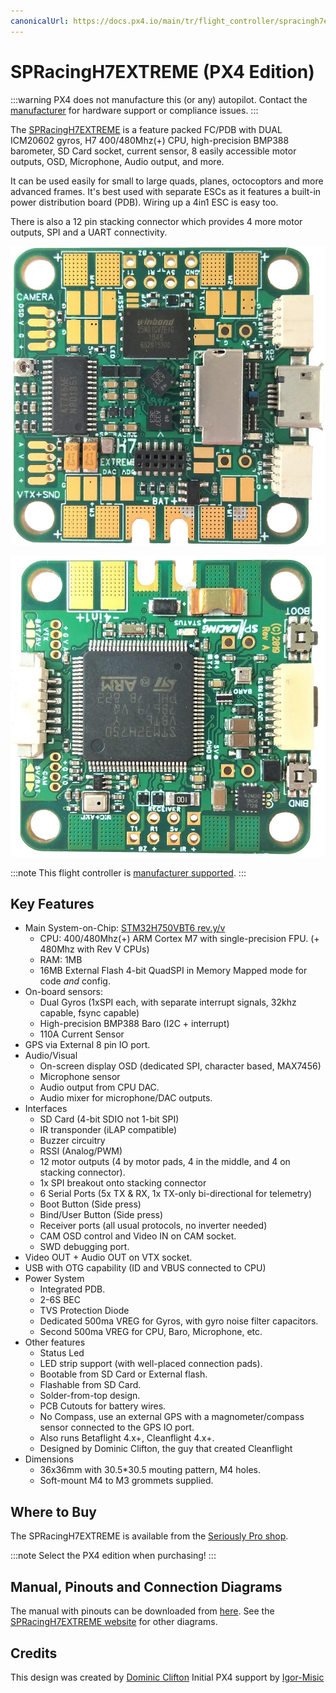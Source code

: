 ```yaml
---
canonicalUrl: https://docs.px4.io/main/tr/flight_controller/spracingh7extreme
---
```


# SPRacingH7EXTREME (PX4 Edition)

:::warning PX4 does not manufacture this (or any) autopilot. Contact the [manufacturer](https://shop.seriouslypro.com) for hardware support or compliance issues. :::

The [SPRacingH7EXTREME](https://shop.seriouslypro.com/sp-racing-h7-extreme) is a feature packed FC/PDB with DUAL ICM20602 gyros, H7 400/480Mhz(+) CPU, high-precision BMP388 barometer, SD Card socket, current sensor, 8 easily accessible motor outputs, OSD, Microphone, Audio output, and more.

It can be used easily for small to large quads, planes, octocoptors and more advanced frames. It's best used with separate ESCs as it features a built-in power distribution board (PDB). Wiring up a 4in1 ESC is easy too.

There is also a 12 pin stacking connector which provides 4 more motor outputs, SPI and a UART connectivity.

![SPRacingH7EXTREME PCB Top](../../assets/flight_controller/spracingh7extreme/spracingh7extreme-top.jpg)

![SPRacingH7EXTREME PCB Bottom](../../assets/flight_controller/spracingh7extreme/spracingh7extreme-bottom.jpg)

:::note
This flight controller is [manufacturer supported](../flight_controller/autopilot_manufacturer_supported.md). :::

## Key Features

* Main System-on-Chip: [STM32H750VBT6 rev.y/v](https://www.st.com/en/microcontrollers-microprocessors/stm32h750vb.html)
  * CPU: 400/480Mhz(+) ARM Cortex M7 with single-precision FPU. (+ 480Mhz with Rev V CPUs)
  * RAM: 1MB
  * 16MB External Flash 4-bit QuadSPI in Memory Mapped mode for code *and* config.
* On-board sensors:
  * Dual Gyros (1xSPI each, with separate interrupt signals, 32khz capable, fsync capable)
  * High-precision BMP388 Baro (I2C + interrupt)
  * 110A Current Sensor
* GPS via External 8 pin IO port.
* Audio/Visual
  * On-screen display OSD (dedicated SPI, character based, MAX7456)
  * Microphone sensor
  * Audio output from CPU DAC.
  * Audio mixer for microphone/DAC outputs.
* Interfaces
  * SD Card (4-bit SDIO not 1-bit SPI)
  * IR transponder (iLAP compatible)
  * Buzzer circuitry
  * RSSI (Analog/PWM)
  * 12 motor outputs (4 by motor pads, 4 in the middle, and 4 on stacking connector).
  * 1x SPI breakout onto stacking connector
  * 6 Serial Ports (5x TX & RX, 1x TX-only bi-directional for telemetry)
  * Boot Button (Side press)
  * Bind/User Button (Side press)
  * Receiver ports (all usual protocols, no inverter needed)
  * CAM OSD control and Video IN on CAM socket.
  * SWD debugging port.
* Video OUT + Audio OUT on VTX socket.
* USB with OTG capability (ID and VBUS connected to CPU)
* Power System
  * Integrated PDB.
  * 2-6S BEC
  * TVS Protection Diode
  * Dedicated 500ma VREG for Gyros, with gyro noise filter capacitors.
  * Second 500ma VREG for CPU, Baro, Microphone, etc.
* Other features
  * Status Led
  * LED strip support (with well-placed connection pads).
  * Bootable from SD Card or External flash.
  * Flashable from SD Card.
  * Solder-from-top design.
  * PCB Cutouts for battery wires.
  * No Compass, use an external GPS with a magnometer/compass sensor connected to the GPS IO port.
  * Also runs Betaflight 4.x+, Cleanflight 4.x+.
  * Designed by Dominic Clifton, the guy that created Cleanflight
* Dimensions
  * 36x36mm with 30.5*30.5 mouting pattern, M4 holes.
  * Soft-mount M4 to M3 grommets supplied.

## Where to Buy

The SPRacingH7EXTREME is available from the [Seriously Pro shop](https://shop.seriouslypro.com/sp-racing-h7-extreme).

:::note
Select the PX4 edition when purchasing!
:::

## Manual, Pinouts and Connection Diagrams

The manual with pinouts can be downloaded from [here](http://seriouslypro.com/files/SPRacingH7EXTREME-Manual-latest.pdf). See the [SPRacingH7EXTREME website](http://seriouslypro.com/spracingh7extreme) for other diagrams.

## Credits

This design was created by [Dominic Clifton](https://github.com/hydra) Initial PX4 support by [Igor-Misic](https://github.com/Igor-Misic)
